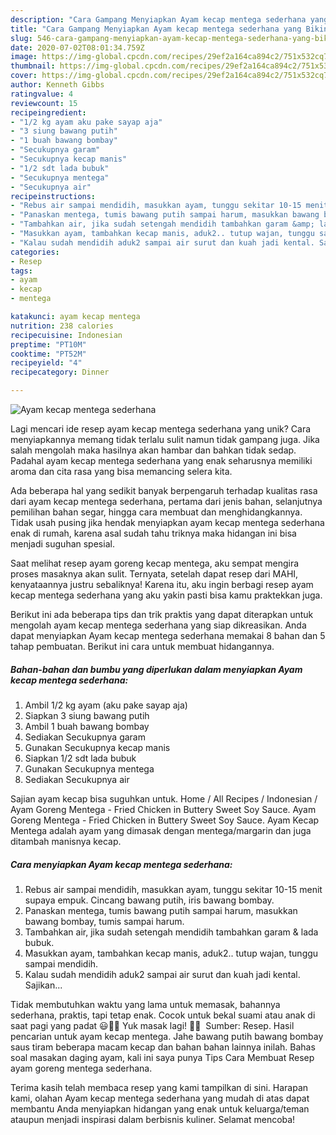```yaml
---
description: "Cara Gampang Menyiapkan Ayam kecap mentega sederhana yang Bikin Ngiler"
title: "Cara Gampang Menyiapkan Ayam kecap mentega sederhana yang Bikin Ngiler"
slug: 546-cara-gampang-menyiapkan-ayam-kecap-mentega-sederhana-yang-bikin-ngiler
date: 2020-07-02T08:01:34.759Z
image: https://img-global.cpcdn.com/recipes/29ef2a164ca894c2/751x532cq70/ayam-kecap-mentega-sederhana-foto-resep-utama.jpg
thumbnail: https://img-global.cpcdn.com/recipes/29ef2a164ca894c2/751x532cq70/ayam-kecap-mentega-sederhana-foto-resep-utama.jpg
cover: https://img-global.cpcdn.com/recipes/29ef2a164ca894c2/751x532cq70/ayam-kecap-mentega-sederhana-foto-resep-utama.jpg
author: Kenneth Gibbs
ratingvalue: 4
reviewcount: 15
recipeingredient:
- "1/2 kg ayam aku pake sayap aja"
- "3 siung bawang putih"
- "1 buah bawang bombay"
- "Secukupnya garam"
- "Secukupnya kecap manis"
- "1/2 sdt lada bubuk"
- "Secukupnya mentega"
- "Secukupnya air"
recipeinstructions:
- "Rebus air sampai mendidih, masukkan ayam, tunggu sekitar 10-15 menit supaya empuk. Cincang bawang putih, iris bawang bombay."
- "Panaskan mentega, tumis bawang putih sampai harum, masukkan bawang bombay, tumis sampai harum."
- "Tambahkan air, jika sudah setengah mendidih tambahkan garam &amp; lada bubuk."
- "Masukkan ayam, tambahkan kecap manis, aduk2.. tutup wajan, tunggu sampai mendidih."
- "Kalau sudah mendidih aduk2 sampai air surut dan kuah jadi kental. Sajikan..."
categories:
- Resep
tags:
- ayam
- kecap
- mentega

katakunci: ayam kecap mentega 
nutrition: 238 calories
recipecuisine: Indonesian
preptime: "PT10M"
cooktime: "PT52M"
recipeyield: "4"
recipecategory: Dinner

---
```



![Ayam kecap mentega sederhana](https://img-global.cpcdn.com/recipes/29ef2a164ca894c2/751x532cq70/ayam-kecap-mentega-sederhana-foto-resep-utama.jpg)

Lagi mencari ide resep ayam kecap mentega sederhana yang unik? Cara menyiapkannya memang tidak terlalu sulit namun tidak gampang juga. Jika salah mengolah maka hasilnya akan hambar dan bahkan tidak sedap. Padahal ayam kecap mentega sederhana yang enak seharusnya memiliki aroma dan cita rasa yang bisa memancing selera kita.

Ada beberapa hal yang sedikit banyak berpengaruh terhadap kualitas rasa dari ayam kecap mentega sederhana, pertama dari jenis bahan, selanjutnya pemilihan bahan segar, hingga cara membuat dan menghidangkannya. Tidak usah pusing jika hendak menyiapkan ayam kecap mentega sederhana enak di rumah, karena asal sudah tahu triknya maka hidangan ini bisa menjadi suguhan spesial.

Saat melihat resep ayam goreng kecap mentega, aku sempat mengira proses masaknya akan sulit. Ternyata, setelah dapat resep dari MAHI, kenyataannya justru sebaliknya! Karena itu, aku ingin berbagi resep ayam kecap mentega sederhana yang aku yakin pasti bisa kamu praktekkan juga.


Berikut ini ada beberapa tips dan trik praktis yang dapat diterapkan untuk mengolah ayam kecap mentega sederhana yang siap dikreasikan. Anda dapat menyiapkan Ayam kecap mentega sederhana memakai 8 bahan dan 5 tahap pembuatan. Berikut ini cara untuk membuat hidangannya.

<!--inarticleads1-->

##### Bahan-bahan dan bumbu yang diperlukan dalam menyiapkan Ayam kecap mentega sederhana:

1. Ambil 1/2 kg ayam (aku pake sayap aja)
1. Siapkan 3 siung bawang putih
1. Ambil 1 buah bawang bombay
1. Sediakan Secukupnya garam
1. Gunakan Secukupnya kecap manis
1. Siapkan 1/2 sdt lada bubuk
1. Gunakan Secukupnya mentega
1. Sediakan Secukupnya air


Sajian ayam kecap bisa suguhkan untuk. Home / All Recipes / Indonesian / Ayam Goreng Mentega - Fried Chicken in Buttery Sweet Soy Sauce. Ayam Goreng Mentega - Fried Chicken in Buttery Sweet Soy Sauce. Ayam Kecap Mentega adalah ayam yang dimasak dengan mentega/margarin dan juga ditambah manisnya kecap. 

<!--inarticleads2-->

##### Cara menyiapkan Ayam kecap mentega sederhana:

1. Rebus air sampai mendidih, masukkan ayam, tunggu sekitar 10-15 menit supaya empuk. Cincang bawang putih, iris bawang bombay.
1. Panaskan mentega, tumis bawang putih sampai harum, masukkan bawang bombay, tumis sampai harum.
1. Tambahkan air, jika sudah setengah mendidih tambahkan garam &amp; lada bubuk.
1. Masukkan ayam, tambahkan kecap manis, aduk2.. tutup wajan, tunggu sampai mendidih.
1. Kalau sudah mendidih aduk2 sampai air surut dan kuah jadi kental. Sajikan...


Tidak membutuhkan waktu yang lama untuk memasak, bahannya sederhana, praktis, tapi tetap enak. Cocok untuk bekal suami atau anak di saat pagi yang padat 😃👍🏻 Yuk masak lagi! 👩‍🍳 ️ Sumber: Resep. Hasil pencarian untuk ayam kecap mentega. Jahe bawang putih bawang bombay saus tiram beberapa macam kecap dan bahan bahan lainnya inilah. Bahas soal masakan daging ayam, kali ini saya punya Tips Cara Membuat Resep ayam goreng mentega sederhana. 

Terima kasih telah membaca resep yang kami tampilkan di sini. Harapan kami, olahan Ayam kecap mentega sederhana yang mudah di atas dapat membantu Anda menyiapkan hidangan yang enak untuk keluarga/teman ataupun menjadi inspirasi dalam berbisnis kuliner. Selamat mencoba!
